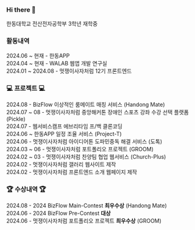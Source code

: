 ### Hi there 👋

한동대학교 전산전자공학부 3학년 재학중

### 활동내역 

2024.06 ~ 현재 - 한동APP <br/>
2024.04 ~ 현재 - WALAB 웹앱 개발 연구실 <br/>
2024.01 ~ 2024.08 - 멋쟁이사자처럼 12기 프론트엔드 <br/>

### 💻 프로젝트 💻

2024.08 - BizFlow 이상적인 룸메이트 매칭 서비스 (Handong Mate) <br/>
2024.07 ~ 08 - 멋쟁이사자처럼 중앙해커톤 장애인 스포츠 강좌 수강 선택 플랫폼 (Pickle) <br/>
2024.07 - 웹서비스캠프 에브리타임 프/백 클론코딩 <br/>
2024.06 ~ 한동APP 일정 조율 서비스 (Project-T) <br/>
2024.06 - 멋쟁이사자처럼 아이디어톤 도파민중독 해결 서비스 (도톡) <br/>
2024.03 ~ 06 - 멋쟁이사자처럼 포트폴리오 프로젝트 (GROOM) <br/>
2024.02 ~ 03 - 멋쟁이사자처럼 찬양팀 협업 웹서비스 (Church-Plus) <br/>
2024.02 - 멋쟁이사자처럼 갤러리 웹사이트 제작 <br/>
2024.02 - 멋쟁이사자처럼 프론트엔드 소개 웹페이지 제작 <br/>

### 🏆 수상내역 🏆

2024.08 - 2024 BizFlow Main-Contest **최우수상** (Handong Mate) <br/>
2024.06 - 2024 BizFlow Pre-Contest **대상** <br/>
2024.06 - 멋쟁이사자처럼 포트폴리오 프로젝트 **최우수상** (GROOM) <br/>
